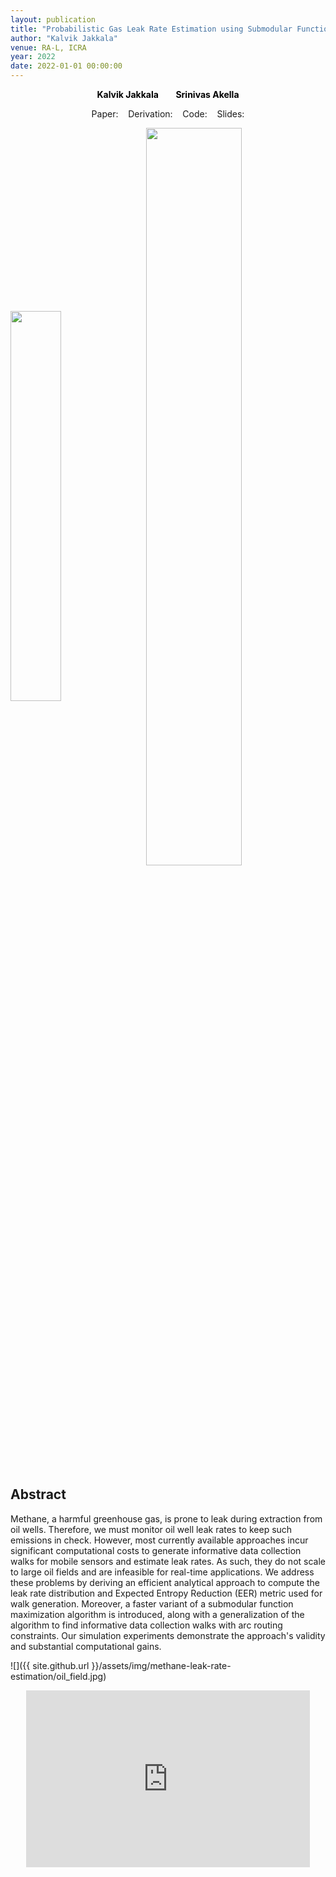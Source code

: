 ```yaml
---
layout: publication
title: "Probabilistic Gas Leak Rate Estimation using Submodular Function Maximization with Routing Constraints"
author: "Kalvik Jakkala"
venue: RA-L, ICRA
year: 2022
date: 2022-01-01 00:00:00
---
```


<p>
<center>
  <a href="https://webpages.uncc.edu/kjakkala"
   style="text-decoration: none"><b style="color:Black">Kalvik Jakkala</b></a>
   &nbsp;&nbsp;
  &nbsp;&nbsp;
  <a href="https://webpages.uncc.edu/sakella/"
   style="text-decoration: none"><b style="color:Black">Srinivas Akella</b></a>
</center>
</p>

<center>
Paper: <a href="https://nbviewer.org/github/UNCCharlotte-CS-Robotics/Gas-Leak-Estimation/blob/main/paper.pdf"><span style="color: #4285F4;"><i class="fa fa-file-text"></i></span></a>
&nbsp;&nbsp;
Derivation: <a href="https://nbviewer.org/github/UNCCharlotte-CS-Robotics/Gas-Leak-Estimation/blob/main/Supplemental.pdf"><span style="color: #4285F4;"><i class="fa fa-file-text"></i></span></a>
&nbsp;&nbsp;
Code: <a href="https://github.com/UNCCharlotte-CS-Robotics/Gas-Leak-Estimation"><span style="color: #4285F4;"><i class="fa fa-github"></i></span></a>
&nbsp;&nbsp;
Slides: <a href="https://nbviewer.org/github/UNCCharlotte-CS-Robotics/Gas-Leak-Estimation/blob/main/presentation_slides.pdf"><span style="color: #4285F4;"><i class="fa-file-powerpoint-o"></i></span></a>
</center>

<p float="left">
  <img src="{{ site.github.url }}/assets/img/methane-leak-rate-estimation/ieee_ras_logo.png" width="40%" style="vertical-align:middle"/>
  &nbsp;&nbsp;
  <img src="{{ site.github.url }}/assets/img/wastewater/ieee_icra_logo.png" width="55%" style="vertical-align:middle"/>
</p>

## Abstract
Methane, a harmful greenhouse gas, is prone to leak during extraction from oil wells. Therefore, we must monitor oil well leak rates to keep such emissions in check. However, most currently available approaches incur significant computational costs to generate informative data collection walks for mobile sensors and estimate leak rates. As such, they do not scale to large oil fields and are infeasible for real-time applications. We address these problems by deriving an efficient analytical approach to compute the leak rate distribution and Expected Entropy Reduction (EER) metric used for walk generation. Moreover, a faster variant of a submodular function maximization algorithm is introduced, along with a generalization of the algorithm to find informative data collection walks with arc routing constraints. Our simulation experiments demonstrate the approach's validity and substantial computational gains.

![]({{ site.github.url }}/assets/img/methane-leak-rate-estimation/oil_field.jpg)

<style>
.yt {
  position: relative;
  display: block;
  width: 90%; /* width of iframe wrapper */
  height: 0;
  margin: auto;
  padding: 0% 0% 56.25%; /* 16:9 ratio */
  overflow: hidden;
}
.yt iframe {
  position: absolute;
  top: 0; bottom: 0; left: 0;
  width: 100%;
  height: 100%;
  border: 0;
}
</style>

<div class="yt"><iframe width="560" height="315" src="https://www.youtube.com/embed/7S0bLzwRrlE" title="YouTube video player" frameborder="0" allow="accelerometer; autoplay; clipboard-write; encrypted-media; gyroscope; picture-in-picture" allowfullscreen></iframe></div>
